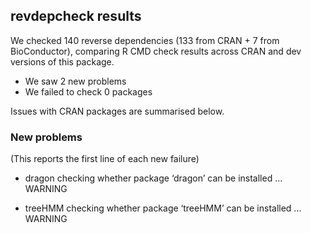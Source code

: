 ## revdepcheck results

We checked 140 reverse dependencies (133 from CRAN + 7 from BioConductor), comparing R CMD check results across CRAN and dev versions of this package.

 * We saw 2 new problems
 * We failed to check 0 packages

Issues with CRAN packages are summarised below.

### New problems
(This reports the first line of each new failure)

* dragon
  checking whether package ‘dragon’ can be installed ... WARNING

* treeHMM
  checking whether package ‘treeHMM’ can be installed ... WARNING

